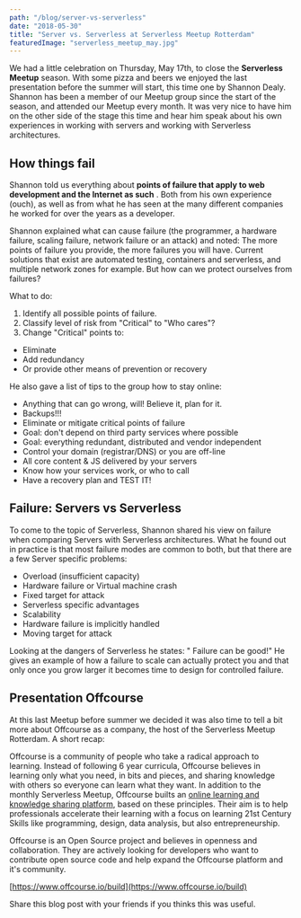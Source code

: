 ```yaml
---
path: "/blog/server-vs-serverless"
date: "2018-05-30"
title: "Server vs. Serverless at Serverless Meetup Rotterdam"
featuredImage: "serverless_meetup_may.jpg"
---
```



We had a  little celebration on Thursday, May 17th, to close the **Serverless Meetup** season. With some pizza and beers we enjoyed the last presentation before the summer will start, this time one by Shannon Dealy. Shannon has been a member of our Meetup group since the start of the season, and attended our Meetup every month. It was very nice to have him on the other side of the stage this time and hear him speak about his own experiences in working with servers and working with Serverless architectures.

## How things fail

Shannon told us everything about **points of failure that apply to web development and the Internet as such** . Both from his own experience (ouch), as well as from what he has seen at the many different companies he worked for over the years as a developer.

Shannon explained what can cause failure (the programmer, a hardware failure, scaling failure, network failure or an attack) and noted: The more points of failure you provide, the more failures you will have. Current solutions that exist are automated testing, containers and serverless, and multiple network zones for example. But how can we protect ourselves from failures?

What to do:

1. Identify all possible points of failure.
2. Classify level of risk from "Critical" to "Who cares"?
3. Change "Critical" points to:

-   Eliminate
-   Add redundancy
-   Or provide other means of prevention or recovery

He also gave a list of tips to the group how to stay online:

- Anything that can go wrong, will! Believe it, plan for it.
- Backups!!!
- Eliminate or mitigate critical points of failure
- Goal: don't depend on third party services where possible
- Goal: everything redundant, distributed and vendor independent
- Control your domain (registrar/DNS) or you are off-line
- All core content & JS delivered by your servers
- Know how your services work, or who to call
- Have a recovery plan and TEST IT!

## Failure: Servers vs Serverless

To come to the topic of Serverless, Shannon shared his view on failure when comparing Servers with Serverless architectures. What he found out in practice is that most failure modes are common to both, but that there are a few Server specific problems:

- Overload (insufficient capacity)
- Hardware failure or Virtual machine crash
- Fixed target for attack
- Serverless specific advantages
- Scalability
- Hardware failure is implicitly handled
- Moving target for attack

Looking at the dangers of Serverless he states: " Failure can be good!" He gives an example of how a failure to scale can actually protect you and that only once you grow larger it becomes time to design for controlled failure.

## Presentation Offcourse

At this last Meetup before summer we decided it was also time to tell a bit more about Offcourse as a company, the host of the Serverless Meetup Rotterdam. A short recap:

Offcourse is a community of people who take a radical approach to learning. Instead of following 6 year curricula, Offcourse believes in learning only what you need, in bits and pieces, and sharing knowledge with others so everyone can learn what they want. In addition to the monthly Serverless Meetup, Offcourse builts an [online learning and knowledge sharing platform](https://app.offcourse.io/sign-in), based on these principles. Their aim is to help professionals accelerate their learning with a focus on learning 21st Century Skills like programming, design, data analysis, but also entrepreneurship.

Offcourse is an Open Source project and believes in openness and collaboration. They are actively looking for developers who want to contribute open source code and help expand the Offcourse platform and it's community.

[https://www.offcourse.io/build](https://www.offcourse.io/build)



Share this blog post with your friends if you thinks this was useful.
